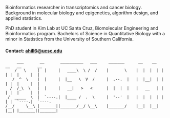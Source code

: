 Bioinformatics researcher in transcriptomics and cancer biology. Background in molecular biology and epigenetics, algorithm design, and applied statistics. 

PhD student in Kim Lab at UC Santa Cruz, Biomolecular Engineering and Bioinformatics program.
Bachelors of Science in Quantitative Biology with a minor in Statistics from the University of Southern California.

#### Contact: ahill6@ucsc.edu

```
     ___       __       __________   ___     _______      __    __   __   __       __      
    /   \     |  |     |   ____\  \ /  /    |       \    |  |  |  | |  | |  |     |  |     
   /  ^  \    |  |     |  |__   \  V  /     |  .--.  |   |  |__|  | |  | |  |     |  |     
  /  /_\  \   |  |     |   __|   >   <      |  |  |  |   |   __   | |  | |  |     |  |     
 /  _____  \  |  `----.|  |____ /  .  \     |  '--'  |   |  |  |  | |  | |  `----.|  `----.
/__/     \__\ |_______||_______/__/ \__\    |_______/    |__|  |__| |__| |_______||_______|
```
